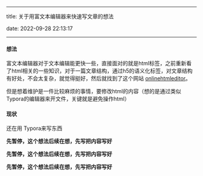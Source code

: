 
---

title: 关于用富文本编辑器来快速写文章的想法

date: 2022-09-28 22:13:17

---

#### 想法

富文本编辑器对于文本编辑能更快一些，直接面对的就是html标签，之前重新看了html相关的一些知识，对于一篇文章结构，通过h5的语义化标签，对文章结构有好处，不会太复杂，就觉得挺好，然后就找到了这个网站 [onlinehtmleditor](https://onlinehtmleditor.dev/)。

但是想着维护是一件比较麻烦的事情，要修改html的内容（想的是通过类似Typora的编辑器来开文件，关键就是避免操作html）

#### 现状

还在用 Typora来写东西

**先暂停，这个想法后续在想，先写把内容写好**

**先暂停，这个想法后续在想，先写把内容写好**

**先暂停，这个想法后续在想，先写把内容写好**

